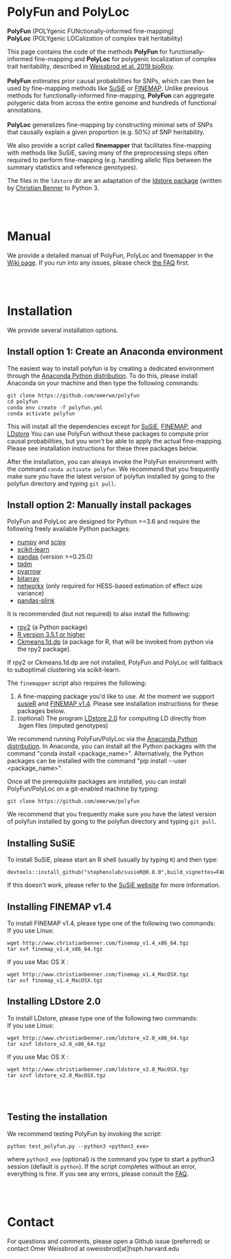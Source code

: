 # PolyFun  and  PolyLoc
**PolyFun** (POLYgenic FUNctionally-informed fine-mapping)
<br>
**PolyLoc** (POLYgenic LOCalization of complex trait heritability)

This page contains the code of the methods **PolyFun** for functionally-informed fine-mapping and **PolyLoc** for polygenic localization of complex trait heritability, described in [Weissbrod et al. 2019 bioRxiv](https://www.biorxiv.org/content/10.1101/807792v2).
<br><br>
**PolyFun** estimates prior causal probabilities for SNPs, which can then be used by fine-mapping methods like [SuSiE](https://github.com/stephenslab/susieR) or [FINEMAP](http://www.christianbenner.com/). Unlike previous methods for functionally-informed fine-mapping, **PolyFun** can aggregate polygenic data from across the entire genome and hundreds of functional annotations.
<br><br>
**PolyLoc** generalizes fine-mapping by constructing minimal sets of SNPs that causally explain a given proportion (e.g. 50%) of SNP heritability.

We also provide a script called **finemapper** that facilitates fine-mapping with methods like SuSiE, saving many of the preprocessing steps often required to perform fine-mapping (e.g. handling allelic flips between the summary statistics and reference genotypes).

The files in the `ldstore` dir are an adaptation of the [ldstore package](https://pypi.org/project/ldstore/) (written by [Christian Benner](http://www.christianbenner.com) to Python 3.

<br>
<br>

# Manual
We provide a detailed manual of PolyFun, PolyLoc and finemapper in the [Wiki page](https://github.com/omerwe/polyfun/wiki). If you run into any issues, please check [the FAQ](https://github.com/omerwe/polyfun/wiki/5.-FAQ) first.



<br><br>
# Installation

We provide several installation options.

## Install option 1: Create an Anaconda environment
The easiest way to install polyfun is by creating a dedicated environment through the [Anaconda Python distribution](https://www.anaconda.com/download). To do this, please install Anaconda on your machine and then type the following commands:
```
git clone https://github.com/omerwe/polyfun
cd polyfun
conda env create -f polyfun.yml
conda activate polyfun
```
This will install all the dependencies except for [SuSiE](https://github.com/stephenslab/susieR), [FINEMAP](http://www.christianbenner.com), and [LDstore](http://www.christianbenner.com)
You can use PolyFun without these packages to compute prior causal probabilities, but you won't be able to apply the actual fine-mapping. Please see installation instructions for these three packages below.

After the installation, you can always invoke the PolyFun environment with the command `conda activate polyfun`.
We recommend that you frequently make sure you have the latest version of polyfun installed by going to the polyfun directory and typing `git pull`.


## Install option 2: Manually install packages
PolyFun and PolyLoc are designed for Python >=3.6 and require the following freely available Python packages:
* [numpy](http://www.numpy.org/) and [scipy](http://www.scipy.org/)
* [scikit-learn](http://scikit-learn.org/stable/)
* [pandas](https://pandas.pydata.org/getpandas.html) (version >=0.25.0)
* [tqdm](https://github.com/tqdm/tqdm)
* [pyarrow](https://arrow.apache.org/docs/python/install.html)
* [bitarray](https://github.com/ilanschnell/bitarray)
* [networkx](https://github.com/networkx/networkx) (only required for HESS-based estimation of effect size variance)
* [pandas-plink](https://github.com/limix/pandas-plink)

It is recommended (but not required) to also install the following:
* [rpy2](https://rpy2.bitbucket.io/)  (a Python package)
* [R version 3.5.1 or higher](https://www.r-project.org/)
* [Ckmeans.1d.dp](https://cran.r-project.org/web/packages/Ckmeans.1d.dp/index.html) (a package for R, that will be invoked from python via the rpy2 package).

If rpy2 or Ckmeans.1d.dp are not installed, PolyFun and PolyLoc will fallback to suboptimal clustering via scikit-learn.

The `finemapper` script also requires the following:
1. A fine-mapping package you'd like to use. At the moment we support [susieR](https://github.com/stephenslab/susieR) and [FINEMAP v1.4](http://www.christianbenner.com). Please see installation instructions for these packages below.
2. (optional) The program [LDstore 2.0](http://www.christianbenner.com) for computing LD directly from .bgen files (imputed genotypes)

We recommend running PolyFun/PolyLoc via the [Anaconda Python distribution](https://www.anaconda.com/download/). In Anaconda, you can install all the Python packages with the command "conda install \<package_name\>". Alternatively, the Python packages can be installed with the command "pip install --user \<package_name\>".

Once all the prerequisite packages are installed, you can install PolyFun/PolyLoc on a git-enabled machine by typing:
```
git clone https://github.com/omerwe/polyfun
```
We recommend that you frequently make sure you have the latest version of polyfun installed by going to the polyfun directory and typing `git pull`.



## Installing SuSiE
To install SuSiE, please start an R shell (usually by typing `R`) and then type: <br>
```
devtools::install_github("stephenslab/susieR@0.8.0",build_vignettes=FALSE)
```
If this doesn't work, please refer to the [SuSiE website](https://github.com/stephenslab/susieR) for more information.

## Installing FINEMAP v1.4
To install FINEMAP v1.4, please type one of the following two commands:
<br>
If you use Linux:
```
wget http://www.christianbenner.com/finemap_v1.4_x86_64.tgz
tar xvf finemap_v1.4_x86_64.tgz
```
If you use Mac OS X :
```
wget http://www.christianbenner.com/finemap_v1.4_MacOSX.tgz
tar xvf finemap_v1.4_MacOSX.tgz
```

## Installing LDstore 2.0
To install LDstore, please type one of the following two commands:
<br>
If you use Linux:
```
wget http://www.christianbenner.com/ldstore_v2.0_x86_64.tgz
tar xzvf ldstore_v2.0_x86_64.tgz
```
If you use Mac OS X :
```
wget http://www.christianbenner.com/ldstore_v2.0_MacOSX.tgz
tar xzvf ldstore_v2.0_MacOSX.tgz
```


<br><br>

## Testing the installation
We recommend testing PolyFun by invoking the script:
```
python test_polyfun.py --python3 <python3_exe>
```
where `python3_exe` (optional) is the command you type to start a python3 session (default is `python`). If the script completes without an error, everything is fine. If you see any errors, please consult the [FAQ](https://github.com/omerwe/polyfun/wiki/5.-FAQ).




<br><br>
# Contact
For questions and comments, please open a Github issue (preferred) or contact Omer Weissbrod at oweissbrod[at]hsph.harvard.edu



